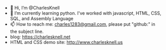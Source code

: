 - 👋 Hi, I’m @CharlesKnell
- 🌱 I’m currently learning python. I've worked with javascript, HTML, CSS, SQL, and Assembly Language
- 📫 How to reach me: charles1283@gmail.com, please put "github:" in the subject line.
- blog: https://charlesknell.net
- HTML and CSS demo site: http://www.charlesknell.us

<!---
CharlesKnell/CharlesKnell is a ✨ special ✨ repository because its `README.md` (this file) appears on your GitHub profile.
You can click the Preview link to take a look at your changes.
--->

